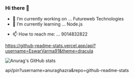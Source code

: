 ### Hi there 👋




- 🔭 I’m currently working on ... Futureweb Technologies
- 🌱 I’m currently learning ... Node.js
<!-- - 👯 I’m looking to collaborate on ...  -->
<!-- - 🤔 I’m looking for help with ... -->
<!-- - 💬 Ask me about ... -->
- 📫 How to reach me: ... 9014832822
<!-- - 😄 Pronouns: ... -->
<!-- - ⚡ Fun fact: ... -->

https://github-readme-stats.vercel.app/api?username=EswarVarma91&theme=dracula

![Anurag's GitHub stats](https://github-readme-stats.vercel.app/api?username=anuraghazra&show_icons=true&theme=radical)


api/pin?username=anuraghazra&repo=github-readme-stats

